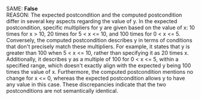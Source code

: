 SAME: **False**  
REASON: The expected postcondition and the computed postcondition differ in several key aspects regarding the value of y. In the expected postcondition, specific multipliers for y are given based on the value of x: 10 times for x > 10, 20 times for 5 < x <= 10, and 100 times for 0 < x <= 5. Conversely, the computed postcondition describes y in terms of conditions that don't precisely match these multipliers. For example, it states that y is greater than 100 when 5 < x <= 10, rather than specifying it as 20 times x. Additionally, it describes y as a multiple of 100 for 0 < x <= 5, within a specified range, which doesn't exactly align with the expected y being 100 times the value of x. Furthermore, the computed postcondition mentions no change for x <= 0, whereas the expected postcondition allows y to have any value in this case. These discrepancies indicate that the two postconditions are not semantically identical.